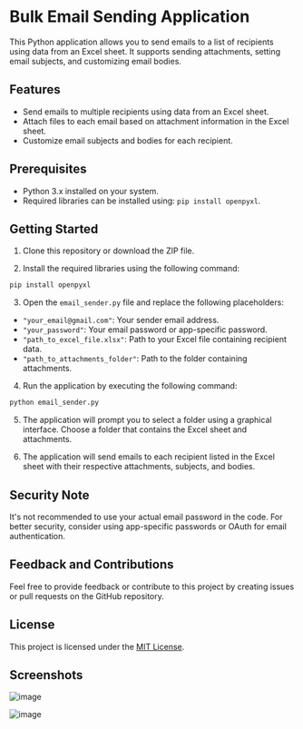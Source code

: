 # Bulk Email Sending Application

This Python application allows you to send emails to a list of recipients using data from an Excel sheet. It supports sending attachments, setting email subjects, and customizing email bodies.

## Features

- Send emails to multiple recipients using data from an Excel sheet.
- Attach files to each email based on attachment information in the Excel sheet.
- Customize email subjects and bodies for each recipient.

## Prerequisites

- Python 3.x installed on your system.
- Required libraries can be installed using: `pip install openpyxl`.

## Getting Started

1. Clone this repository or download the ZIP file.

2. Install the required libraries using the following command:

```cmd
pip install openpyxl
```

3. Open the `email_sender.py` file and replace the following placeholders:
- `"your_email@gmail.com"`: Your sender email address.
- `"your_password"`: Your email password or app-specific password.
- `"path_to_excel_file.xlsx"`: Path to your Excel file containing recipient data.
- `"path_to_attachments_folder"`: Path to the folder containing attachments.

4. Run the application by executing the following command:
```cmd
python email_sender.py
```

5. The application will prompt you to select a folder using a graphical interface. Choose a folder that contains the Excel sheet and attachments.

6. The application will send emails to each recipient listed in the Excel sheet with their respective attachments, subjects, and bodies.

## Security Note

It's not recommended to use your actual email password in the code. For better security, consider using app-specific passwords or OAuth for email authentication.

## Feedback and Contributions

Feel free to provide feedback or contribute to this project by creating issues or pull requests on the GitHub repository.

## License

This project is licensed under the [MIT License](LICENSE).

## Screenshots
![image](https://github.com/divyesh1099/swiftshare/assets/65925922/2f379b8a-1378-4065-a4c7-937c49fdfc35)

![image](https://github.com/divyesh1099/swiftshare/assets/65925922/20926384-4551-4a87-9c53-11db478891bf)

